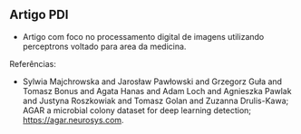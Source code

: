 ## Artigo PDI

* Artigo com foco no processamento digital de imagens utilizando perceptrons voltado para area da medicina.

Referências:
 * Sylwia Majchrowska and Jarosław Pawłowski and Grzegorz Guła and Tomasz Bonus and Agata Hanas and Adam Loch and Agnieszka Pawlak and Justyna Roszkowiak and Tomasz Golan and Zuzanna Drulis-Kawa; AGAR a microbial colony dataset for deep learning detection; https://agar.neurosys.com.
